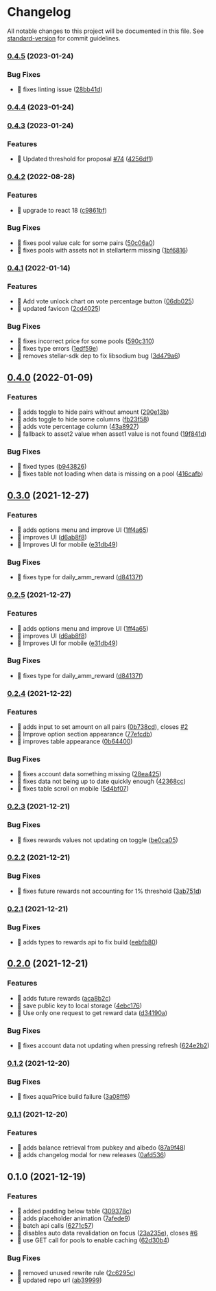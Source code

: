 # Changelog

All notable changes to this project will be documented in this file. See [standard-version](https://github.com/conventional-changelog/standard-version) for commit guidelines.

### [0.4.5](https://github.com/fpbrault/stellar-aqua-amm-viewer/compare/v0.4.4...v0.4.5) (2023-01-24)


### Bug Fixes

* 🐛 fixes linting issue ([28bb41d](https://github.com/fpbrault/stellar-aqua-amm-viewer/commit/28bb41d67e941a58a977e09c353a9eb3f9845ebf))

### [0.4.4](https://github.com/fpbrault/stellar-aqua-amm-viewer/compare/v0.4.3...v0.4.4) (2023-01-24)

### [0.4.3](https://github.com/fpbrault/stellar-aqua-amm-viewer/compare/v0.4.2...v0.4.3) (2023-01-24)


### Features

* 🎸 Updated threshold for proposal [#74](https://github.com/fpbrault/stellar-aqua-amm-viewer/issues/74) ([4256df1](https://github.com/fpbrault/stellar-aqua-amm-viewer/commit/4256df15d00ceef80dba7e0bfcec148e785fec43))

### [0.4.2](https://github.com/fpbrault/stellar-aqua-amm-viewer/compare/v0.4.1...v0.4.2) (2022-08-28)


### Features

* 🎸 upgrade to react 18 ([c9861bf](https://github.com/fpbrault/stellar-aqua-amm-viewer/commit/c9861bfdbd936aba0c02858e24b9b63bc8b89146))


### Bug Fixes

* 🐛 fixes pool value calc for some pairs ([50c06a0](https://github.com/fpbrault/stellar-aqua-amm-viewer/commit/50c06a05d864c40bf9e2b7add25928fd7db1db27))
* 🐛 fixes pools with assets not in stellarterm missing ([1bf6816](https://github.com/fpbrault/stellar-aqua-amm-viewer/commit/1bf68167d79dd2c77252069055b610cf3b02124d))

### [0.4.1](https://github.com/fpbrault/stellar-aqua-amm-viewer/compare/v0.4.0...v0.4.1) (2022-01-14)

### Features

- 🎸 Add vote unlock chart on vote percentage button ([06db025](https://github.com/fpbrault/stellar-aqua-amm-viewer/commit/06db0251349a14138f676ce7bcc0426f8821d28d))
- 🎸 updated favicon ([2cd4025](https://github.com/fpbrault/stellar-aqua-amm-viewer/commit/2cd4025643dab23b34cdaee007153098ec54fcea))

### Bug Fixes

- 🐛 fixes incorrect price for some pools ([590c310](https://github.com/fpbrault/stellar-aqua-amm-viewer/commit/590c31069b43d25e3185a99b72628e37b7bb9a00))
- 🐛 fixes type errors ([1edf59e](https://github.com/fpbrault/stellar-aqua-amm-viewer/commit/1edf59ef38d0db42b5c9245e6d9d59c401e5cca0))
- 🐛 removes stellar-sdk dep to fix libsodium bug ([3d479a6](https://github.com/fpbrault/stellar-aqua-amm-viewer/commit/3d479a6fb5a25ef99189e9898d5011b037e91cb8))

## [0.4.0](https://github.com/fpbrault/stellar-aqua-amm-viewer/compare/v0.3.0...v0.4.0) (2022-01-09)

### Features

- 🎸 adds toggle to hide pairs without amount ([290e13b](https://github.com/fpbrault/stellar-aqua-amm-viewer/commit/290e13b3ea5d3a4427759f6418ca54854c3932af))
- 🎸 adds toggle to hide some columns ([fb23f58](https://github.com/fpbrault/stellar-aqua-amm-viewer/commit/fb23f58de63cc75182d8e2b15138cdd3e5caf06c))
- 🎸 adds vote percentage column ([43a8927](https://github.com/fpbrault/stellar-aqua-amm-viewer/commit/43a89270c3e8c9e1402e825c4f31df857f6f2b47))
- 🎸 fallback to asset2 value when asset1 value is not found ([19f841d](https://github.com/fpbrault/stellar-aqua-amm-viewer/commit/19f841d6c7874628a59196c7b4463d985e837450))

### Bug Fixes

- 🐛 fixed types ([b943826](https://github.com/fpbrault/stellar-aqua-amm-viewer/commit/b94382616e989f8baeb1bbb9c3c64c0738ca4084))
- 🐛 fixes table not loading when data is missing on a pool ([416cafb](https://github.com/fpbrault/stellar-aqua-amm-viewer/commit/416cafb10cd02f319a825eab39958017d00c5e8f))

## [0.3.0](https://github.com/fpbrault/stellar-aqua-amm-viewer/compare/v0.2.4...v0.3.0) (2021-12-27)

### Features

- 🎸 adds options menu and improve UI ([1ff4a65](https://github.com/fpbrault/stellar-aqua-amm-viewer/commit/1ff4a65ee63589386a44e250664e393dfe5ebb0e))
- 🎸 improves UI ([d6ab8f8](https://github.com/fpbrault/stellar-aqua-amm-viewer/commit/d6ab8f85f5bee73c79e9ed8f9246b86ab02d10f3))
- 🎸 Improves UI for mobile ([e31db49](https://github.com/fpbrault/stellar-aqua-amm-viewer/commit/e31db49d115e7cb7047f66f2aca35ccd82893707))

### Bug Fixes

- 🐛 fixes type for daily_amm_reward ([d84137f](https://github.com/fpbrault/stellar-aqua-amm-viewer/commit/d84137f30891b016f77519254cdb1d674e33f9b2))

### [0.2.5](https://github.com/fpbrault/stellar-aqua-amm-viewer/compare/v0.2.4...v0.2.5) (2021-12-27)

### Features

- 🎸 adds options menu and improve UI ([1ff4a65](https://github.com/fpbrault/stellar-aqua-amm-viewer/commit/1ff4a65ee63589386a44e250664e393dfe5ebb0e))
- 🎸 improves UI ([d6ab8f8](https://github.com/fpbrault/stellar-aqua-amm-viewer/commit/d6ab8f85f5bee73c79e9ed8f9246b86ab02d10f3))
- 🎸 Improves UI for mobile ([e31db49](https://github.com/fpbrault/stellar-aqua-amm-viewer/commit/e31db49d115e7cb7047f66f2aca35ccd82893707))

### Bug Fixes

- 🐛 fixes type for daily_amm_reward ([d84137f](https://github.com/fpbrault/stellar-aqua-amm-viewer/commit/d84137f30891b016f77519254cdb1d674e33f9b2))

### [0.2.4](https://github.com/fpbrault/stellar-aqua-amm-viewer/compare/v0.2.3...v0.2.4) (2021-12-22)

### Features

- 🎸 adds input to set amount on all pairs ([0b738cd](https://github.com/fpbrault/stellar-aqua-amm-viewer/commit/0b738cd830930c07d1961577bab1c67d1f3ef230)), closes [#2](https://github.com/fpbrault/stellar-aqua-amm-viewer/issues/2)
- 🎸 Improve option section appearance ([77efcdb](https://github.com/fpbrault/stellar-aqua-amm-viewer/commit/77efcdb3294e2020a2ea1f3f1a29c099833c384a))
- 🎸 improves table appearance ([0b64400](https://github.com/fpbrault/stellar-aqua-amm-viewer/commit/0b644007e866301f7e4c74d1469d14682edcbdc3))

### Bug Fixes

- 🐛 fixes account data something missing ([28ea425](https://github.com/fpbrault/stellar-aqua-amm-viewer/commit/28ea4259cb28955988b2f66819bd0c20b861db3d))
- 🐛 fixes data not being up to date quickly enough ([42368cc](https://github.com/fpbrault/stellar-aqua-amm-viewer/commit/42368cce8dd2e6e8c28ef0c199b59754df23e109))
- 🐛 fixes table scroll on mobile ([5d4bf07](https://github.com/fpbrault/stellar-aqua-amm-viewer/commit/5d4bf071b25c067b99f6e758a21b5b00018ef668))

### [0.2.3](https://github.com/fpbrault/stellar-aqua-amm-viewer/compare/v0.2.2...v0.2.3) (2021-12-21)

### Bug Fixes

- 🐛 fixes rewards values not updating on toggle ([be0ca05](https://github.com/fpbrault/stellar-aqua-amm-viewer/commit/be0ca05b2c8100d25b38d7aa6593c88e122e2964))

### [0.2.2](https://github.com/fpbrault/stellar-aqua-amm-viewer/compare/v0.2.1...v0.2.2) (2021-12-21)

### Bug Fixes

- 🐛 fixes future rewards not accounting for 1% threshold ([3ab751d](https://github.com/fpbrault/stellar-aqua-amm-viewer/commit/3ab751da7ff76fcff5740c6eb5a31069bdf636fd))

### [0.2.1](https://github.com/fpbrault/stellar-aqua-amm-viewer/compare/v0.2.0...v0.2.1) (2021-12-21)

### Bug Fixes

- 🐛 adds types to rewards api to fix build ([eebfb80](https://github.com/fpbrault/stellar-aqua-amm-viewer/commit/eebfb807ced4be98e64912c1398a597c7994b9c5))

## [0.2.0](https://github.com/fpbrault/stellar-aqua-amm-viewer/compare/v0.1.2...v0.2.0) (2021-12-21)

### Features

- 🎸 adds future rewards ([aca8b2c](https://github.com/fpbrault/stellar-aqua-amm-viewer/commit/aca8b2c2dad437970c9fd31054258bda384424a5))
- 🎸 save public key to local storage ([4ebc176](https://github.com/fpbrault/stellar-aqua-amm-viewer/commit/4ebc176b82bce73ba7ad24eb0eca985c8deface4))
- 🎸 Use only one request to get reward data ([d34190a](https://github.com/fpbrault/stellar-aqua-amm-viewer/commit/d34190aa2fcead44dfc099081d95a011b939acdf))

### Bug Fixes

- 🐛 fixes account data not updating when pressing refresh ([624e2b2](https://github.com/fpbrault/stellar-aqua-amm-viewer/commit/624e2b26fa9dbb818292f51ecba629463ef57c77))

### [0.1.2](https://github.com/fpbrault/stellar-aqua-amm-viewer/compare/v0.1.1...v0.1.2) (2021-12-20)

### Bug Fixes

- 🐛 fixes aquaPrice build failure ([3a08ff6](https://github.com/fpbrault/stellar-aqua-amm-viewer/commit/3a08ff648db38f04c5b8154ea7db05f94770570c))

### [0.1.1](https://github.com/fpbrault/stellar-aqua-amm-viewer/compare/v0.1.0...v0.1.1) (2021-12-20)

### Features

- 🎸 adds balance retrieval from pubkey and albedo ([87a9f48](https://github.com/fpbrault/stellar-aqua-amm-viewer/commit/87a9f48eb1e6b56f686c7b0e4c8a8e8affe2a8e6))
- 🎸 adds changelog modal for new releases ([0afd536](https://github.com/fpbrault/stellar-aqua-amm-viewer/commit/0afd53623efe0e5abddb2d1d76ab2e170a66594f))

## 0.1.0 (2021-12-19)

### Features

- 🎸 added padding below table ([309378c](https://github.com/fpbrault/stellar-aqua-amm-viewer/commit/309378c4d3f6e1f0774adff87583f230619b6d3b))
- 🎸 adds placeholder animation ([7afede9](https://github.com/fpbrault/stellar-aqua-amm-viewer/commit/7afede946cf65da8d6d8c1f92feecf193c3765ad))
- 🎸 batch api calls ([6271c57](https://github.com/fpbrault/stellar-aqua-amm-viewer/commit/6271c577204b7c8ad77a8806495a64dc6e69d41d))
- 🎸 disables auto data revalidation on focus ([23a235e](https://github.com/fpbrault/stellar-aqua-amm-viewer/commit/23a235e7e700baa5b867446d77019899b9792e93)), closes [#6](https://github.com/fpbrault/stellar-aqua-amm-viewer/issues/6)
- 🎸 use GET call for pools to enable caching ([62d30b4](https://github.com/fpbrault/stellar-aqua-amm-viewer/commit/62d30b4174e869745af2544c3583fdf9904ede09))

### Bug Fixes

- 🐛 removed unused rewrite rule ([2c6295c](https://github.com/fpbrault/stellar-aqua-amm-viewer/commit/2c6295c8167a450134a225ecf0421f090a9ef53d))
- 🐛 updated repo url ([ab39999](https://github.com/fpbrault/stellar-aqua-amm-viewer/commit/ab39999fb58a73c908d8d6e98c2de3010807973c))
